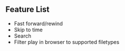 ## Feature List
  * Fast forward/rewind
  * Skip to time
  * Search
  * Filter play in browser to supported filetypes